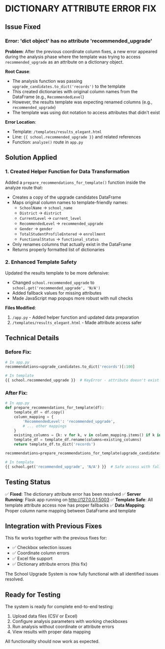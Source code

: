 # DICTIONARY ATTRIBUTE ERROR FIX

## Issue Fixed

### Error: 'dict object' has no attribute 'recommended_upgrade'

**Problem**: After the previous coordinate column fixes, a new error appeared during the analysis phase where the template was trying to access `recommended_upgrade` as an attribute on a dictionary object.

**Root Cause**: 
- The analysis function was passing `upgrade_candidates.to_dict('records')` to the template
- This created dictionaries with original column names from the DataFrame (e.g., `RecommendedLevel`)
- However, the results template was expecting renamed columns (e.g., `recommended_upgrade`)
- The template was using dot notation to access attributes that didn't exist

**Error Location**:
- Template: `/templates/results_elegant.html` 
- Line: `{{ school.recommended_upgrade }}` and related references
- Function: `analyze()` route in `app.py`

## Solution Applied

### 1. Created Helper Function for Data Transformation
Added a `prepare_recommendations_for_template()` function inside the analyze route that:
- Creates a copy of the upgrade candidates DataFrame
- Maps original column names to template-friendly names:
  - `SchoolName` → `school_name`
  - `District` → `district` 
  - `CurrentLevel` → `current_level`
  - `RecommendedLevel` → `recommended_upgrade`
  - `Gender` → `gender`
  - `TotalStudentProfileEntered` → `enrollment`
  - `FunctionalStatus` → `functional_status`
- Only renames columns that actually exist in the DataFrame
- Returns properly formatted list of dictionaries

### 2. Enhanced Template Safety
Updated the results template to be more defensive:
- Changed `school.recommended_upgrade` to `school.get('recommended_upgrade', 'N/A')`
- Added fallback values for missing attributes
- Made JavaScript map popups more robust with null checks

**Files Modified**:
1. `/app.py` - Added helper function and updated data preparation
2. `/templates/results_elegant.html` - Made attribute access safer

## Technical Details

### Before Fix:
```python
# In app.py
recommendations=upgrade_candidates.to_dict('records')[:100]

# In template 
{{ school.recommended_upgrade }}  # KeyError - attribute doesn't exist
```

### After Fix:
```python
# In app.py  
def prepare_recommendations_for_template(df):
    template_df = df.copy()
    column_mapping = {
        'RecommendedLevel': 'recommended_upgrade',
        # ... other mappings
    }
    existing_columns = {k: v for k, v in column_mapping.items() if k in template_df.columns}
    template_df = template_df.rename(columns=existing_columns)
    return template_df.to_dict('records')

recommendations=prepare_recommendations_for_template(upgrade_candidates[:100])

# In template
{{ school.get('recommended_upgrade', 'N/A') }}  # Safe access with fallback
```

## Testing Status

✅ **Fixed**: The dictionary attribute error has been resolved
✅ **Server Running**: Flask app running on http://127.0.0.1:5003
✅ **Template Safe**: All template attribute access now has proper fallbacks
✅ **Data Mapping**: Proper column name mapping between DataFrame and template

## Integration with Previous Fixes

This fix works together with the previous fixes for:
- ✅ Checkbox selection issues
- ✅ Coordinate column errors  
- ✅ Excel file support
- ✅ Dictionary attribute errors (this fix)

The School Upgrade System is now fully functional with all identified issues resolved.

## Ready for Testing

The system is ready for complete end-to-end testing:
1. Upload data files (CSV or Excel)
2. Configure analysis parameters with working checkboxes
3. Run analysis without coordinate or attribute errors
4. View results with proper data mapping

All functionality should now work as expected.
